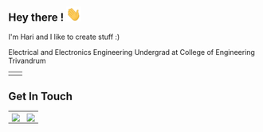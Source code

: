 ## Hey there !  <img src="https://raw.githubusercontent.com/ABSphreak/ABSphreak/master/gifs/Hi.gif" width="30px">

I'm Hari and I like to create stuff :)

Electrical and Electronics Engineering Undergrad at College of Engineering Trivandrum

<table align="center">
  <tr>
    <td>
<a href="https://github-readme-stats.vercel.app/api?username=harishnkr&show_icons=true&theme=calm&layout=compact"></a></td>
    <td>
<a href="https://github-readme-stats.vercel.app/api/top-langs/?username=harishnkr&layout=compact&theme=calm&hide=roff&langs_count=10"></a></td>
  </tr>
  </table>

## Get In Touch

<table align="center">
  <tr>
<td> <a href="https://hari2menon1234@gmail.com"><img align="center" width="25px" src="https://cdn.svarun.dev/social/gmail.svg"/></a></td>
<td> <a href="https://www.linkedin.com/in/kharishankar/"><img align="center" width="25px" src="https://cdn.svarun.dev/social/linkedin.svg"/></a></td>
  </tr>
</table>
